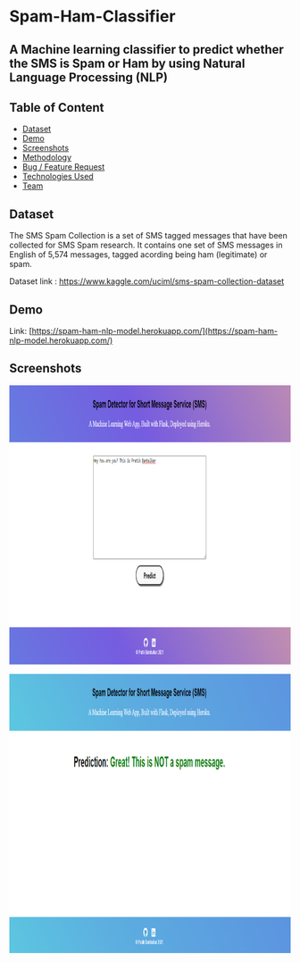 # Spam-Ham-Classifier 
## A Machine learning classifier to predict whether the SMS is Spam or Ham by using Natural Language Processing (NLP)

## Table of Content

  * [Dataset](#dataset)
  * [Demo](#demo)
  * [Screenshots](#screenshots)
  * [Methodology](#methodology)
  * [Bug / Feature Request](#bug--feature-request)
  * [Technologies Used](#technologies-used)
  * [Team](#team)
  
## Dataset
The SMS Spam Collection is a set of SMS tagged messages that have been collected for SMS Spam research. It contains one set of SMS messages in English of 5,574 messages, tagged acording being ham (legitimate) or spam.

Dataset link : https://www.kaggle.com/uciml/sms-spam-collection-dataset

## Demo
Link: [https://spam-ham-nlp-model.herokuapp.com/](https://spam-ham-nlp-model.herokuapp.com/)

## Screenshots
<a href="url"><img src="https://github.com/Pratik180198/Spam-Ham/blob/master/Screenshots/Screenshot%20(69).png"  height="500" width="550" ></a>

<a href="url"><img src="https://github.com/Pratik180198/Spam-Ham/blob/master/Screenshots/Screenshot%20(70).png"  height="500" width="550" ></a>

